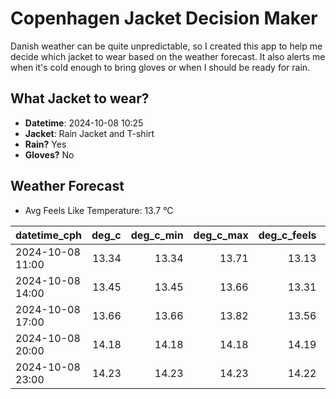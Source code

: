
# Copenhagen Jacket Decision Maker

Danish weather can be quite unpredictable, so I created this app to help me decide which jacket to wear based on the weather forecast. 
It also alerts me when it's cold enough to bring gloves or when I should be ready for rain.

## What Jacket to wear?

- **Datetime**: 2024-10-08 10:25
- **Jacket**: Rain Jacket and T-shirt
- **Rain?** Yes
- **Gloves?** No

## Weather Forecast
- Avg Feels Like Temperature: 13.7 °C

| datetime_cph     |   deg_c |   deg_c_min |   deg_c_max |   deg_c_feels | weather   | wind   | rain   |
|:-----------------|--------:|------------:|------------:|--------------:|:----------|:-------|:-------|
| 2024-10-08 11:00 |   13.34 |       13.34 |       13.71 |         13.13 | Rain      | High   | Low    |
| 2024-10-08 14:00 |   13.45 |       13.45 |       13.66 |         13.31 | Rain      | High   | Medium |
| 2024-10-08 17:00 |   13.66 |       13.66 |       13.82 |         13.56 | Rain      | Medium | Low    |
| 2024-10-08 20:00 |   14.18 |       14.18 |       14.18 |         14.19 | Rain      | Low    | Low    |
| 2024-10-08 23:00 |   14.23 |       14.23 |       14.23 |         14.22 | Rain      | Low    | Low    |
        